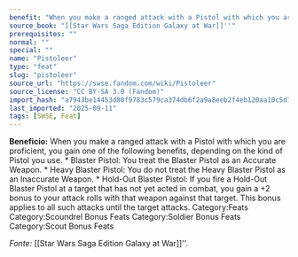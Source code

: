 ```yaml
---
benefit: "When you make a ranged attack with a Pistol with which you are proficient, you gain one of the following benefits, depending on the kind of Pistol you use. * Blaster Pistol: You treat the Blaster Pistol as an Accurate Weapon. * Heavy Blaster Pistol: You do not treat the Heavy Blaster Pistol as an Inaccurate Weapon. * Hold-Out Blaster Pistol: If you fire a Hold-Out Blaster Pistol at a target that has not yet acted in combat, you gain a +2 bonus to your attack rolls with that weapon against that target. This bonus applies to all such attacks until the target attacks. Category:Feats Category:Scoundrel Bonus Feats Category:Soldier Bonus Feats Category:Scout Bonus Feats"
source_book: "[[Star Wars Saga Edition Galaxy at War]]''"
prerequisites: ""
normal: ""
special: ""
name: "Pistoleer"
type: "feat"
slug: "pistoleer"
source_url: "https://swse.fandom.com/wiki/Pistoleer"
source_license: "CC BY-SA 3.0 (Fandom)"
import_hash: "a7943be14453d80f9783c579ca374db6f2a9a8eeb2f4eb120aa10c5d7644ebfa"
last_imported: "2025-09-11"
tags: [SWSE, Feat]
---
```

**Beneficio:** When you make a ranged attack with a Pistol with which you are proficient, you gain one of the following benefits, depending on the kind of Pistol you use. * Blaster Pistol: You treat the Blaster Pistol as an Accurate Weapon. * Heavy Blaster Pistol: You do not treat the Heavy Blaster Pistol as an Inaccurate Weapon. * Hold-Out Blaster Pistol: If you fire a Hold-Out Blaster Pistol at a target that has not yet acted in combat, you gain a +2 bonus to your attack rolls with that weapon against that target. This bonus applies to all such attacks until the target attacks. Category:Feats Category:Scoundrel Bonus Feats Category:Soldier Bonus Feats Category:Scout Bonus Feats

*Fonte:* [[Star Wars Saga Edition Galaxy at War]]''.
